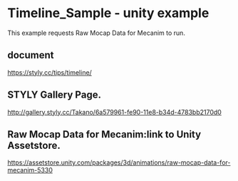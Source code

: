 # Timeline_Sample - unity example

This example requests Raw Mocap Data for Mecanim to run.

## document
 https://styly.cc/tips/timeline/

## STYLY Gallery Page.
http://gallery.styly.cc/Takano/6a579961-fe90-11e8-b34d-4783bb2170d0

## Raw Mocap Data for Mecanim:link to Unity Assetstore.
https://assetstore.unity.com/packages/3d/animations/raw-mocap-data-for-mecanim-5330
